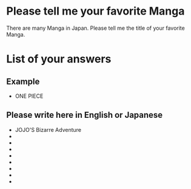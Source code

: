 # Please tell me your favorite Manga
There are many Manga in Japan.
Please tell me the title of your favorite Manga.

# List of your answers 
## Example
- ONE PIECE

## Please write here in English or Japanese
- JOJO'S Bizarre Adventure
- 
- 
- 
- 
- 
- 
- 
- 
